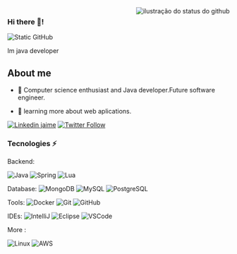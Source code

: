 <img align='right' src="https://github-readme-stats.vercel.app/api?username=jaimecabrito01&show_icons=true&title_color=783c00&text_color=af552e&icon_color=783c00&bg_color=f8efd4&cache_seconds=2300" alt="ilustração do status do github">

### Hi there :wave:!

<img src="https://img.shields.io/static/v1?label=Overview&message=JaimeVictor&color=f8efd4&style=for-the-badge&logo=GitHub" alt="Static GitHub">

<p>Im java developer</p>

## About me

- 🤔 Computer science enthusiast and Java developer.Future software engineer.

- 🌱 learning more about web aplications.

  
[![Linkedin jaime](https://img.shields.io/badge/-Linkedin-blue?style=flat-square&logo=Linkedin&logoColor=white&link=https://www.linkedin.com/in/7b9215271/)](https://www.linkedin.com/in/jaime-victor-azevedo-carneiro-santos-7b9215271/)
[![Twitter Follow](https://img.shields.io/twitter/follow/jaime?style=social)](https://twitter.com/jaiminho_cabrit)
### Tecnologies :zap:
Backend:

![Java](https://img.shields.io/badge/-Java-007396?style=flat-square&logo=java)
![Spring](https://img.shields.io/badge/Spring-6DB33F?style=for-the-badge&logo=spring&logoColor=white)
![Lua](https://img.shields.io/badge/Lua-2C2D72?style=for-the-badge&logo=lua&logoColor=white)

Database:
![MongoDB](https://img.shields.io/badge/MongoDB-4EA94B?style=for-the-badge&logo=mongodb&logoColor=white)
![MySQL](https://img.shields.io/badge/MySQL-00000F?style=for-the-badge&logo=mysql&logoColor=white)
![PostgreSQL](https://img.shields.io/badge/PostgreSQL-316192?style=for-the-badge&logo=postgresql&logoColor=white)

Tools:
![Docker](https://img.shields.io/badge/-Docker-2496ED?style=flat-square&logo=docker&logoColor=white)
![Git](https://img.shields.io/badge/-Git-black?style=flat-square&logo=git)
![GitHub](https://img.shields.io/badge/-GitHub-181717?style=flat-square&logo=github)


IDEs:
![IntelliJ](https://img.shields.io/badge/-IntelliJ%20IDEA-black?style=flat-square&logo=intellij-idea&logoColor=white)
![Eclipse](https://img.shields.io/badge/-Eclipse-2C2255?style=flat-square&logo=eclipse&logoColor=white)
![VSCode](https://img.shields.io/badge/-VSCode-007ACC?style=flat-square&logo=visual-studio-code&logoColor=white)

More :

![Linux](https://img.shields.io/badge/Linux-E34F26?style=for-the-badge&logo=linux&logoColor=black)
![AWS](https://img.shields.io/badge/Amazon_AWS-232F3E?style=for-the-badge&logo=amazon-aws&logoColor=white)


